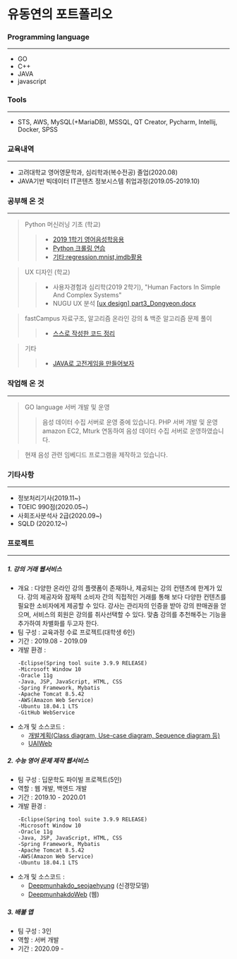 # 유동연의 포트폴리오

### Programming language
-------------------------------------
  - GO
  - C++
  - JAVA
  - javascript
  
### Tools
-------------------------------------
  - STS, AWS, MySQL(+MariaDB), MSSQL, QT Creator, Pycharm, Intellij, Docker, SPSS

### 교육내역
-------------------------------------
  - 고려대학교 영어영문학과, 심리학과(복수전공) 졸업(2020.08)
  - JAVA기반 빅데이터 IT콘텐츠 정보시스템 취업과정(2019.05-2019.10)
  
### 공부해 온 것
-------------------------------------
  > Python 머신러닝 기초 (학교)
  >> - [2019 1학기 영어음성학응용](https://github.com/ksr20612/Class2019Spring)
  >> - [Python 크롤링 연습](https://github.com/ksr20612/Practice)
  >> - [기타:regression,mnist,imdb활용](https://github.com/ksr20612/test2)

  > UX 디자인 (학교)
  >> - 사용자경험과 심리학(2019 2학기), "Human Factors In Simple And Complex Systems"
  >> - NUGU UX 분석 [[ux design] part3_Dongyeon.docx](https://github.com/ksr20612/DONGYEON_PROJECT/files/4829105/ux.design.part3_Dongyeon.docx)
  
  > fastCampus 자료구조, 알고리즘 온라인 강의 & 백준 알고리즘 문제 풀이
  >> - [스스로 작성한 코드 정리](https://github.com/ksr20612/dataStructure)

  > 기타
  >> - [JAVA로 고전게임을 만들어보자](https://github.com/ksr20612/JAVA_GAMES)

### 작업해 온 것
------------------------------------
  > GO language 서버 개발 및 운영
  >> 음성 데이터 수집 서버로 운영 중에 있습니다.
  > PHP 서버 개발 및 운영
  >> amazon EC2, Mturk 연동하여 음성 데이터 수집 서버로 운영하였습니다.

  > 현재 음성 관련 임베디드 프로그램을 제작하고 있습니다.

### 기타사항
------------------------------------
  - 정보처리기사(2019.11~)
  - TOEIC 990점(2020.05~)
  - 사회조사분석사 2급(2020.09~) 
  - SQLD (2020.12~)

### 프로젝트
------------------------------------
##### 1. <UAI> 강의 거래 웹서비스
 - 개요 : 다양한 온라인 강의 플랫폼이 존재하나, 제공되는 강의 컨텐츠에 한계가 있다. 강의 제공자와 잠재적 소비자 간의 직접적인 거래를 통해 보다 다양한 컨텐츠를 필요한 소비자에게 제공할 수 있다. 강사는 관리자의 인증을 받아 강의 판매권을 얻으며, 서비스의 회원은 강의를 취사선택할 수 있다. 맞춤 강의를 추천해주는 기능을 추가하여 차별화를 두고자 한다.
 - 팀 구성 : 교육과정 수료 프로젝트(대학생 6인)
 - 기간 : 2019.08 - 2019.09
 - 개발 환경 :
    ```
    -Eclipse(Spring tool suite 3.9.9 RELEASE)
    -Microsoft Window 10
    -Oracle 11g
    -Java, JSP, JavaScript, HTML, CSS
    -Spring Framework, Mybatis
    -Apache Tomcat 8.5.42
    -AWS(Amazon Web Service)
    -Ubuntu 18.04.1 LTS
    -GitHub WebService
    ```
 - 소개 및 소스코드 : 
    - [개발계획(Class diagram, Use-case diagram, Sequence diagram 등)](https://github.com/mshlee/UAI_Repository)
    - [UAIWeb](https://github.com/ksr20612/UAI)

##### 2. 수능 영어 문제 제작 웹서비스
 - 팀 구성 : 딥문학도 파이빌 프로젝트(5인)
 - 역할 : 웹 개발, 백엔드 개발
 - 기간 : 2019.10 - 2020.01
 - 개발 환경 :
    ```
    -Eclipse(Spring tool suite 3.9.9 RELEASE)
    -Microsoft Window 10
    -Oracle 11g
    -Java, JSP, JavaScript, HTML, CSS
    -Spring Framework, Mybatis
    -Apache Tomcat 8.5.42
    -AWS(Amazon Web Service)
    -Ubuntu 18.04.1 LTS
    ```
 - 소개 및 소스코드 : 
     - [Deepmunhakdo_seojaehyung](https://github.com/seojaehyung/CSAT_Text_Generation) (신경망모델)
     - [DeepmunhakdoWeb](https://github.com/ksr20612/DeepmunhakdoWeb) (웹)
     
##### 3. 배불 앱
 - 팀 구성 : 3인
 - 역할 : 서버 개발
 - 기간 : 2020.09 -
